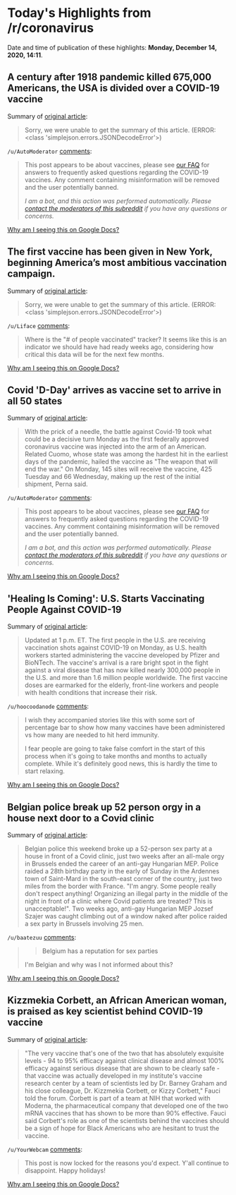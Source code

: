 # Today's Highlights from /r/coronavirus

Date and time of publication of these highlights: **Monday, December 14, 2020, 14:11**.

## A century after 1918 pandemic killed 675,000 Americans, the USA is divided over a COVID-19 vaccine

Summary of [original article](https://www.nydailynews.com/coronavirus/ny-covid-vaccine-reluctance-20201213-tbbzkh54bjh7fongqhoijcyeje-story.html):

> Sorry, we were unable to get the summary of this article. (ERROR: <class 'simplejson.errors.JSONDecodeError'>)

`/u/AutoModerator` [comments](https://www.reddit.com/r/Coronavirus/comments/kcx1ah/a_century_after_1918_pandemic_killed_675000/):

> This post appears to be about vaccines, please see [our FAQ](https://www.reddit.com/r/Coronavirus/wiki/faq#wiki_where_can_i_find_information_about_the_mechanism_and_progress_of_vaccines.3F) for answers to frequently asked questions regarding the COVID-19 vaccines. Any comment containing misinformation will be removed and the user potentially banned.
> 
> 
> *I am a bot, and this action was performed automatically. Please [contact the moderators of this subreddit](/message/compose/?to=/r/Coronavirus) if you have any questions or concerns.*

[Why am I seeing this on Google Docs?](https://docs.google.com/document/d/1Dc6We63vOXIZsc0op-Bt4abqkYjXzOigalQqFxmvvbM/edit?usp=sharing)

## The first vaccine has been given in New York, beginning America’s most ambitious vaccination campaign.

Summary of [original article](https://www.nytimes.com/live/2020/12/14/world/covid-19-coronavirus/the-first-vaccine-has-been-given-in-new-york-beginning-americas-most-ambitious-vaccination-campaign):

> Sorry, we were unable to get the summary of this article. (ERROR: <class 'simplejson.errors.JSONDecodeError'>)

`/u/Liface` [comments](https://www.reddit.com/r/Coronavirus/comments/kcypft/the_first_vaccine_has_been_given_in_new_york/):

> Where is the "# of people vaccinated" tracker? It seems like this is an indicator we should have had ready weeks ago, considering how critical this data will be for the next few months.

[Why am I seeing this on Google Docs?](https://docs.google.com/document/d/1Dc6We63vOXIZsc0op-Bt4abqkYjXzOigalQqFxmvvbM/edit?usp=sharing)

## Covid 'D-Day' arrives as vaccine set to arrive in all 50 states

Summary of [original article](https://www.nbcnews.com/news/world/covid-d-day-arrives-vaccine-set-arrive-all-50-states-n1251074):

> With the prick of a needle, the battle against Covid-19 took what could be a decisive turn Monday as the first federally approved coronavirus vaccine was injected into the arm of an American. Related Cuomo, whose state was among the hardest hit in the earliest days of the pandemic, hailed the vaccine as "The weapon that will end the war." On Monday, 145 sites will receive the vaccine, 425 Tuesday and 66 Wednesday, making up the rest of the initial shipment, Perna said.

`/u/AutoModerator` [comments](https://www.reddit.com/r/Coronavirus/comments/kcw5qy/covid_dday_arrives_as_vaccine_set_to_arrive_in/):

> This post appears to be about vaccines, please see [our FAQ](https://www.reddit.com/r/Coronavirus/wiki/faq#wiki_where_can_i_find_information_about_the_mechanism_and_progress_of_vaccines.3F) for answers to frequently asked questions regarding the COVID-19 vaccines. Any comment containing misinformation will be removed and the user potentially banned.
> 
> 
> *I am a bot, and this action was performed automatically. Please [contact the moderators of this subreddit](/message/compose/?to=/r/Coronavirus) if you have any questions or concerns.*

[Why am I seeing this on Google Docs?](https://docs.google.com/document/d/1Dc6We63vOXIZsc0op-Bt4abqkYjXzOigalQqFxmvvbM/edit?usp=sharing)

## 'Healing Is Coming': U.S. Starts Vaccinating People Against COVID-19

Summary of [original article](https://www.npr.org/sections/coronavirus-live-updates/2020/12/14/946232462/incredibly-hopeful-u-s-starts-vaccinating-people-against-covid-19):

> Updated at 1 p.m. ET. The first people in the U.S. are receiving vaccination shots against COVID-19 on Monday, as U.S. health workers started administering the vaccine developed by Pfizer and BioNTech. The vaccine's arrival is a rare bright spot in the fight against a viral disease that has now killed nearly 300,000 people in the U.S. and more than 1.6 million people worldwide. The first vaccine doses are earmarked for the elderly, front-line workers and people with health conditions that increase their risk.

`/u/hoocoodanode` [comments](https://www.reddit.com/r/Coronavirus/comments/kczh2t/healing_is_coming_us_starts_vaccinating_people/):

> I wish they accompanied stories like this with some sort of percentage bar to show how many vaccines have been administered vs how many are needed to hit herd immunity.  
> 
> I fear people are going to take false comfort in the start of this process when it's going to take months and months to actually complete. While it's definitely good news, this is hardly the time to start relaxing.

[Why am I seeing this on Google Docs?](https://docs.google.com/document/d/1Dc6We63vOXIZsc0op-Bt4abqkYjXzOigalQqFxmvvbM/edit?usp=sharing)

## Belgian police break up 52 person orgy in a house next door to a Covid clinic

Summary of [original article](https://www.independent.co.uk/news/world/europe/covid-belgium-clinic-sex-orgy-b1773723.html):

> Belgian police this weekend broke up a 52-person sex party at a house in front of a Covid clinic, just two weeks after an all-male orgy in Brussels ended the career of an anti-gay Hungarian MEP. Police raided a 28th birthday party in the early of Sunday in the Ardennes town of Saint-Mard in the south-east corner of the country, just two miles from the border with France. "I'm angry. Some people really don't respect anything! Organizing an illegal party in the middle of the night in front of a clinic where Covid patients are treated? This is unacceptable!". Two weeks ago, anti-gay Hungarian MEP Jozsef Szajer was caught climbing out of a window naked after police raided a sex party in Brussels involving 25 men.

`/u/baatezuu` [comments](https://www.reddit.com/r/Coronavirus/comments/kd1ujt/belgian_police_break_up_52_person_orgy_in_a_house/):

> > Belgium has a reputation for sex parties
> 
> I'm Belgian and why was I not informed about this?

[Why am I seeing this on Google Docs?](https://docs.google.com/document/d/1Dc6We63vOXIZsc0op-Bt4abqkYjXzOigalQqFxmvvbM/edit?usp=sharing)

## Kizzmekia Corbett, an African American woman, is praised as key scientist behind COVID-19 vaccine

Summary of [original article](https://abcnews.go.com/Health/kizzmekia-corbett-african-american-woman-praised-key-scientist/story?id=74679965):

> "The very vaccine that's one of the two that has absolutely exquisite levels - 94 to 95% efficacy against clinical disease and almost 100% efficacy against serious disease that are shown to be clearly safe - that vaccine was actually developed in my institute's vaccine research center by a team of scientists led by Dr. Barney Graham and his close colleague, Dr. Kizzmekia Corbett, or Kizzy Corbett," Fauci told the forum. Corbett is part of a team at NIH that worked with Moderna, the pharmaceutical company that developed one of the two mRNA vaccines that has shown to be more than 90% effective. Fauci said Corbett's role as one of the scientists behind the vaccines should be a sign of hope for Black Americans who are hesitant to trust the vaccine.

`/u/YourWebcam` [comments](https://www.reddit.com/r/Coronavirus/comments/kclipn/kizzmekia_corbett_an_african_american_woman_is/):

> This post is now locked for the reasons you'd expect. Y'all continue to disappoint. Happy holidays!

[Why am I seeing this on Google Docs?](https://docs.google.com/document/d/1Dc6We63vOXIZsc0op-Bt4abqkYjXzOigalQqFxmvvbM/edit?usp=sharing)

